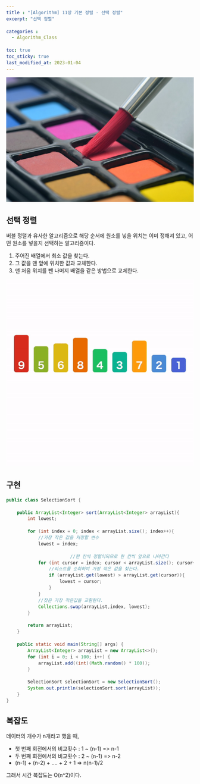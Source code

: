 ```yaml
---
title : "[Algorithm] 11장 기본 정렬 - 선택 정렬"
excerpt: "선택 정렬"

categories :
  - Algorithm_Class

toc: true
toc_sticky: true
last_modified_at: 2023-01-04
---
```


![algorithms11_image1.jpg](/assets/images/algorithms11_image1.jpg?raw=true)

## 선택 정렬

버블 정렬과 유사한 알고리즘으로 해당 순서에 원소를 넣을 위치는 이미 정해져 있고, 어떤 원소를 넣을지 선택하는 알고리즘이다.

1. 주어진 배열에서 최소 값을 찾는다.
2. 그 값을 맨 앞에 위치한 값과 교체한다.
3. 맨 처음 위치를 뺀 나머지 배열을 같은 방법으로 교체한다.

![algorithms11_image2.gif](/assets/images/algorithms11_image2.gif?raw=true)

## 구현

```java
public class SelectionSort {

    public ArrayList<Integer> sort(ArrayList<Integer> arrayList){
        int lowest;

        for (int index = 0; index < arrayList.size(); index++){
            //가장 작은 값을 저장할 변수
            lowest = index;

						//한 칸씩 정렬이되므로 한 칸씩 앞으로 나아간다 
            for (int cursor = index; cursor < arrayList.size(); cursor++){
                //리스트를 순회하여 가장 작은 값을 찾는다.
                if (arrayList.get(lowest) > arrayList.get(cursor)){
                    lowest = cursor;
                }
            }
            //찾은 가장 작은값을 교환한다.
            Collections.swap(arrayList,index, lowest);
        }

        return arrayList;
    }

    public static void main(String[] args) {
        ArrayList<Integer> arrayList = new ArrayList<>();
        for (int i = 0; i < 100; i++) {
            arrayList.add((int)(Math.random() * 100));
        }

        SelectionSort selectionSort = new SelectionSort();
        System.out.println(selectionSort.sort(arrayList));
    }
}

```

## 복잡도

데이터의 개수가 n개라고 했을 때,

- 첫 번째 회전에서의 비교횟수 : 1 ~ (n-1) => n-1
- 두 번째 회전에서의 비교횟수 : 2 ~ (n-1) => n-2
- (n-1) + (n-2) + .... + 2 + 1 => n(n-1)/2

그래서 시간 복잡도는 O(n^2)이다.
